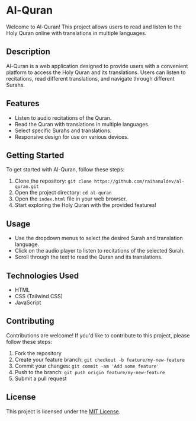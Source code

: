 # Al-Quran

Welcome to Al-Quran! This project allows users to read and listen to the Holy Quran online with translations in multiple languages.

## Description

Al-Quran is a web application designed to provide users with a convenient platform to access the Holy Quran and its translations. Users can listen to recitations, read different translations, and navigate through different Surahs.

## Features

- Listen to audio recitations of the Quran.
- Read the Quran with translations in multiple languages.
- Select specific Surahs and translations.
- Responsive design for use on various devices.

## Getting Started

To get started with Al-Quran, follow these steps:

1. Clone the repository: `git clone https://github.com/raihanuldev/al-quran.git`
2. Open the project directory: `cd al-quran`
3. Open the `index.html` file in your web browser.
4. Start exploring the Holy Quran with the provided features!

## Usage

- Use the dropdown menus to select the desired Surah and translation language.
- Click on the audio player to listen to recitations of the selected Surah.
- Scroll through the text to read the Quran and its translations.

## Technologies Used

- HTML
- CSS (Tailwind CSS)
- JavaScript

## Contributing

Contributions are welcome! If you'd like to contribute to this project, please follow these steps:

1. Fork the repository
2. Create your feature branch: `git checkout -b feature/my-new-feature`
3. Commit your changes: `git commit -am 'Add some feature'`
4. Push to the branch: `git push origin feature/my-new-feature`
5. Submit a pull request

## License

This project is licensed under the [MIT License](LICENSE).


